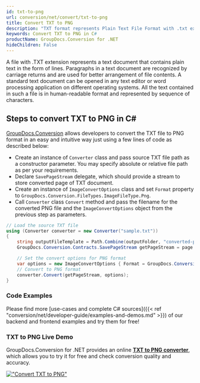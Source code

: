```yaml
---
id: txt-to-png
url: conversion/net/convert/txt-to-png
title: Convert TXT to PNG
description: "TXT format represents Plain Text File Format with .txt extension. Learn how to convert TXT to PNG file programmatically in C# language using GroupDocs.Conversion for .NET library."
keywords: Convert TXT to PNG in C#
productName: GroupDocs.Conversion for .NET
hideChildren: False
---
```


A file with .TXT extension represents a text document that contains plain text in the form of lines. Paragraphs in a text document are recognized by carriage returns and are used for better arrangement of file contents. A standard text document can be opened in any text editor or word processing application on different operating systems. All the text contained in such a file is in human-readable format and represented by sequence of characters.

## Steps to convert TXT to PNG in C#

[GroupDocs.Conversion](https://products.groupdocs.com/conversion/net) allows developers to convert the TXT file to PNG format in an easy and intuitive way just using a few lines of code as described below:

* Create an instance of `Converter` class and pass source TXT file path as a constructor parameter. You may specify absolute or relative file path as per your requirements. 
* Declare `SavePageStream` delegate, which should provide a stream to store converted page of TXT document.
* Create an instance of `ImageConvertOptions` class and set `Format` property to `GroupDocs.Conversion.FileTypes.ImageFileType.Png`.
* Call `Converter` class `Convert` method and pass the filename for the converted PNG file and the `ImageConvertOptions` object from the previous step as parameters.

```csharp
// Load the source TXT file
using (Converter converter = new Converter("sample.txt"))
{
    string outputFileTemplate = Path.Combine(outputFolder, "converted-page-{0}.png");
    GroupDocs.Conversion.Contracts.SavePageStream getPageStream = page => new FileStream(string.Format(outputFileTemplate, page), FileMode.Create);

    // Set the convert options for PNG format
    var options = new ImageConvertOptions { Format = GroupDocs.Conversion.FileTypes.ImageFileType.Png };   
    // Convert to PNG format
    converter.Convert(getPageStream, options);
}
```

### Code Examples

Please find more [use-cases and complete C# sources]({{< ref "conversion/net/developer-guide/examples-and-demos.md" >}}) of our backend and frontend examples and try them for free!

### TXT to PNG Live Demo

GroupDocs.Conversion for .NET provides an online [**TXT to PNG converter**](https://products.groupdocs.app/conversion/txt-to-png), which allows you to try it for free and check conversion quality and accuracy.

[!["Convert TXT to PNG"](conversion/net/images/convert-to-png/convert-txt-to-png.png)](https://products.groupdocs.app/conversion/txt-to-png)